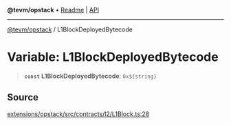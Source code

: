 **@tevm/opstack** • [Readme](../README.md) \| [API](../globals.md)

***

[@tevm/opstack](../README.md) / L1BlockDeployedBytecode

# Variable: L1BlockDeployedBytecode

> **`const`** **L1BlockDeployedBytecode**: ```0x${string}```

## Source

[extensions/opstack/src/contracts/l2/L1Block.ts:28](https://github.com/evmts/tevm-monorepo/blob/main/extensions/opstack/src/contracts/l2/L1Block.ts#L28)
